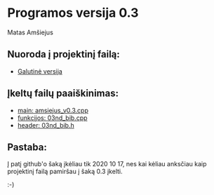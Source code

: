 # Programos versija 0.3
Matas Amšiejus

## Nuoroda į projektinį failą:
* [Galutinė versija](https://github.com/iLoveCepelinai/Objektinis_programavimas/releases/tag/v0.3)

## Įkeltų failų paaiškinimas:
* [main: amsiejus_v0.3.cpp](https://github.com/iLoveCepelinai/Objektinis_programavimas/blob/v_0.3/amsiejus_v0.3.cpp)
* [funkcijos: 03nd_bib.cpp](https://github.com/iLoveCepelinai/Objektinis_programavimas/blob/v_0.3/03nd_bib.cpp)
* [header: 03nd_bib.h](https://github.com/iLoveCepelinai/Objektinis_programavimas/blob/v_0.3/03nd_bib.h)

## Pastaba:
Į patį github'o šaką įkėliau tik 2020 10 17, nes kai kėliau anksčiau kaip projektinį failą pamiršau į šaką 0.3 įkelti.

:-)
